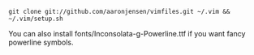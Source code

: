 `git clone git://github.com/aaronjensen/vimfiles.git ~/.vim && ~/.vim/setup.sh`

You can also install fonts/Inconsolata-g-Powerline.ttf if you want fancy powerline symbols.

